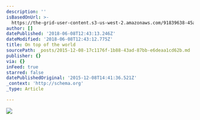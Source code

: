 ```yaml
---
description: ''
isBasedOnUrl: >-
  https://the-grid-user-content.s3-us-west-2.amazonaws.com/91839638-45a3-4689-aab2-5935728ab036.png
author: []
datePublished: '2018-06-08T12:43:13.246Z'
dateModified: '2018-06-08T12:43:12.775Z'
title: On top of the world
sourcePath: _posts/2015-12-08-17c1176f-1b88-43ad-87bb-e6deaa1cd62b.md
publisher: {}
via: {}
inFeed: true
starred: false
datePublishedOriginal: '2015-12-08T14:41:36.521Z'
_context: 'http://schema.org'
_type: Article

---
```

![](https://s3-us-west-2.amazonaws.com/the-grid-img/p/fa2cc41b18c70c46a6a8bc4a330016be9468c413.png)